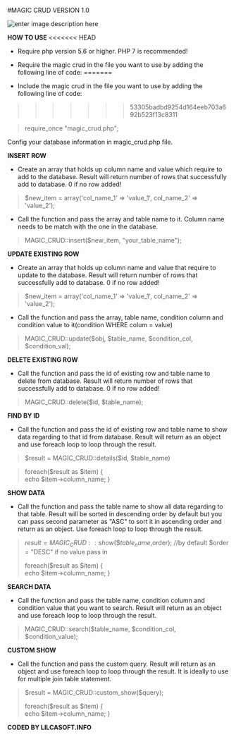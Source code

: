 #MAGIC CRUD VERSION 1.0

![enter image description here](https://i.pinimg.com/originals/9e/70/23/9e702332666f07618880611dd502fc9e.png)

**HOW TO USE**
<<<<<<< HEAD
- Require php version 5.6 or higher. PHP 7 is recommended!
- Require the magic crud  in the file you want to use by adding the following line of code:
=======

- Include the magic crud  in the file you want to use by adding the following line of code:
>>>>>>> 53305badbd9254d164eeb703a692b523f13c8311

>  require_once "magic_crud.php";

Config your database information in magic_crud.php file.


**INSERT ROW**

- Create an array that holds up column name and value which require to add to the database. Result will return number of rows that successfully add to database. 0 if no row added!

> \$new_item = array('col_name_1' => 'value_1', 	   col_name_2' =>
> 'value_2');

- Call the function and pass the array and table name to it. Column name needs to be match with the one in the database.

> MAGIC_CRUD::insert(\$new_item, "your_table_name");


**UPDATE EXISTING ROW**

- Create an array that holds up column name and value that require to update to the database. Result will return number of rows that successfully add to database. 0 if no row added!

> \$new_item = array('col_name_1' => 'value_1', col_name_2' =>
> 'value_2');

- Call the function and pass the array, table name, condition column and condition value to it(condition WHERE colum = value)

> MAGIC_CRUD::update($obj, $table_name, $condition_col, $condition_val);

**DELETE EXISTING ROW**

- Call the function and pass the id of existing row and table name to delete from database. Result will return number of rows that successfully add to database. 0 if no row added!

> MAGIC_CRUD::delete($id, $table_name);

**FIND BY ID**

- Call the function and pass the id of existing row and table name to show data regarding to that id from database. Result will return as an object and use foreach loop to loop through the result.

> \$result = MAGIC_CRUD::details($id, $table_name)

> foreach($result as $item) { 	
> echo $item->column_name; 
> }

**SHOW DATA**

- Call the function and pass the table name to show all data regarding to that table. Result will be sorted in descending order by default but you can pass second parameter as "ASC" to sort it in ascending order and return as an object. Use foreach loop to loop through the result.

> $result = MAGIC_CRUD::show(\$table_name,$order); //by default $order = "DESC" if no value pass in
> 
> foreach($result as $item) { 	
> echo $item->column_name; 
> }

**SEARCH DATA**

- Call the function and pass the table name, condition column and condition value that you want to search. Result will return as an object and use foreach loop to loop through the result.

> MAGIC_CRUD::search(\$table_name, $condition_col, $condition_value);

**CUSTOM SHOW**

- Call the function and pass the custom query. Result will return as an object and use foreach loop to loop through the result. It is ideally to use for multiple join table statement.

> \$result = MAGIC_CRUD::custom_show($query);
> 
> foreach($result as $item) { 	
> echo $item->column_name; 
> }


**CODED BY LILCASOFT.INFO**
